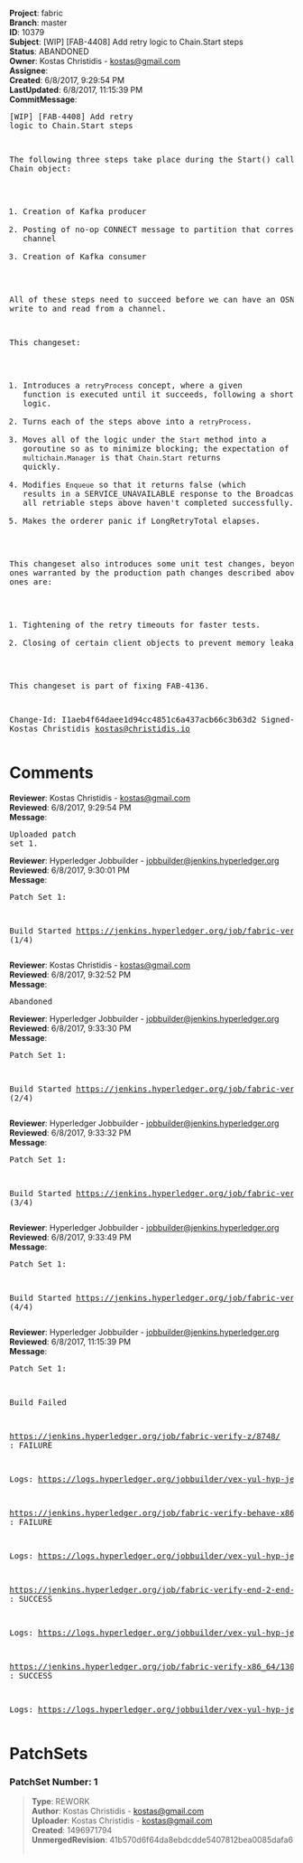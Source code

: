 <strong>Project</strong>: fabric<br><strong>Branch</strong>: master<br><strong>ID</strong>: 10379<br><strong>Subject</strong>: [WIP] [FAB-4408] Add retry logic to Chain.Start steps<br><strong>Status</strong>: ABANDONED<br><strong>Owner</strong>: Kostas Christidis - kostas@gmail.com<br><strong>Assignee</strong>:<br><strong>Created</strong>: 6/8/2017, 9:29:54 PM<br><strong>LastUpdated</strong>: 6/8/2017, 11:15:39 PM<br><strong>CommitMessage</strong>:<br><pre>[WIP] [FAB-4408] Add retry logic to Chain.Start steps

The following three steps take place during the Start() call on a Chain
object:

1. Creation of Kafka producer
2. Posting of no-op CONNECT message to partition that corresponds to
channel
3. Creation of Kafka consumer

All of these steps need to succeed before we can have an OSN that can
write to and read from a channel.

This changeset:

1. Introduces a `retryProcess` concept, where a given function is
executed until it succeeds, following a short/long retry logic.
2. Turns each of the steps above into a `retryProcess`.
3. Moves all of the logic under the `Start` method into a goroutine so
as to minimize blocking; the expectation of the `multichain.Manager` is
that `Chain.Start` returns quickly.
4. Modifies `Enqueue` so that it returns false (which results in a
SERVICE_UNAVAILABLE response to the Broadcast call) when all retriable
steps above haven't completed successfully.
5. Makes the orderer panic if LongRetryTotal elapses.

This changeset also introduces some unit test changes, beyoned the ones
warranted by the production path changes described above. The main ones
are:
1. Tightening of the retry timeouts for faster tests.
2. Closing of certain client objects to prevent memory leakage.

This changeset is part of fixing FAB-4136.

Change-Id: I1aeb4f64daee1d94cc4851c6a437acb66c3b63d2
Signed-off-by: Kostas Christidis <kostas@christidis.io>
</pre><h1>Comments</h1><strong>Reviewer</strong>: Kostas Christidis - kostas@gmail.com<br><strong>Reviewed</strong>: 6/8/2017, 9:29:54 PM<br><strong>Message</strong>: <pre>Uploaded patch set 1.</pre><strong>Reviewer</strong>: Hyperledger Jobbuilder - jobbuilder@jenkins.hyperledger.org<br><strong>Reviewed</strong>: 6/8/2017, 9:30:01 PM<br><strong>Message</strong>: <pre>Patch Set 1:

Build Started https://jenkins.hyperledger.org/job/fabric-verify-z/8748/ (1/4)</pre><strong>Reviewer</strong>: Kostas Christidis - kostas@gmail.com<br><strong>Reviewed</strong>: 6/8/2017, 9:32:52 PM<br><strong>Message</strong>: <pre>Abandoned</pre><strong>Reviewer</strong>: Hyperledger Jobbuilder - jobbuilder@jenkins.hyperledger.org<br><strong>Reviewed</strong>: 6/8/2017, 9:33:30 PM<br><strong>Message</strong>: <pre>Patch Set 1:

Build Started https://jenkins.hyperledger.org/job/fabric-verify-end-2-end-x86_64/4615/ (2/4)</pre><strong>Reviewer</strong>: Hyperledger Jobbuilder - jobbuilder@jenkins.hyperledger.org<br><strong>Reviewed</strong>: 6/8/2017, 9:33:32 PM<br><strong>Message</strong>: <pre>Patch Set 1:

Build Started https://jenkins.hyperledger.org/job/fabric-verify-x86_64/13097/ (3/4)</pre><strong>Reviewer</strong>: Hyperledger Jobbuilder - jobbuilder@jenkins.hyperledger.org<br><strong>Reviewed</strong>: 6/8/2017, 9:33:49 PM<br><strong>Message</strong>: <pre>Patch Set 1:

Build Started https://jenkins.hyperledger.org/job/fabric-verify-behave-x86_64/7145/ (4/4)</pre><strong>Reviewer</strong>: Hyperledger Jobbuilder - jobbuilder@jenkins.hyperledger.org<br><strong>Reviewed</strong>: 6/8/2017, 11:15:39 PM<br><strong>Message</strong>: <pre>Patch Set 1:

Build Failed 

https://jenkins.hyperledger.org/job/fabric-verify-z/8748/ : FAILURE

Logs: https://logs.hyperledger.org/jobbuilder/vex-yul-hyp-jenkins-1/fabric-verify-z/8748

https://jenkins.hyperledger.org/job/fabric-verify-behave-x86_64/7145/ : FAILURE

Logs: https://logs.hyperledger.org/jobbuilder/vex-yul-hyp-jenkins-1/fabric-verify-behave-x86_64/7145

https://jenkins.hyperledger.org/job/fabric-verify-end-2-end-x86_64/4615/ : SUCCESS

Logs: https://logs.hyperledger.org/jobbuilder/vex-yul-hyp-jenkins-1/fabric-verify-end-2-end-x86_64/4615

https://jenkins.hyperledger.org/job/fabric-verify-x86_64/13097/ : SUCCESS

Logs: https://logs.hyperledger.org/jobbuilder/vex-yul-hyp-jenkins-1/fabric-verify-x86_64/13097</pre><h1>PatchSets</h1><h3>PatchSet Number: 1</h3><blockquote><strong>Type</strong>: REWORK<br><strong>Author</strong>: Kostas Christidis - kostas@gmail.com<br><strong>Uploader</strong>: Kostas Christidis - kostas@gmail.com<br><strong>Created</strong>: 1496971794<br><strong>UnmergedRevision</strong>: 41b570d6f64da8ebdcdde5407812bea0085dafa6<br><br></blockquote>